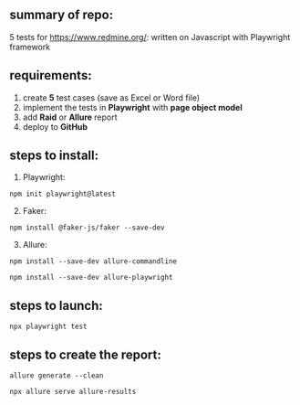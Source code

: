 ## summary of repo: 
5 tests for https://www.redmine.org/: written on Javascript with Playwright framework

## requirements:
1) create **5** test cases (save as Excel or Word file)
2) implement the tests in **Playwright** with **page object model**
3) add **Raid** or **Allure** report
4) deploy to **GitHub**

## steps to install:
1) Playwright:
```
npm init playwright@latest
```
2) Faker:
```
npm install @faker-js/faker --save-dev
```
3) Allure:
```
npm install --save-dev allure-commandline
```
```
npm install --save-dev allure-playwright
```
	
## steps to launch:
```
npx playwright test
```

## steps to create the report:
```
allure generate --clean
```
```
npx allure serve allure-results
```

